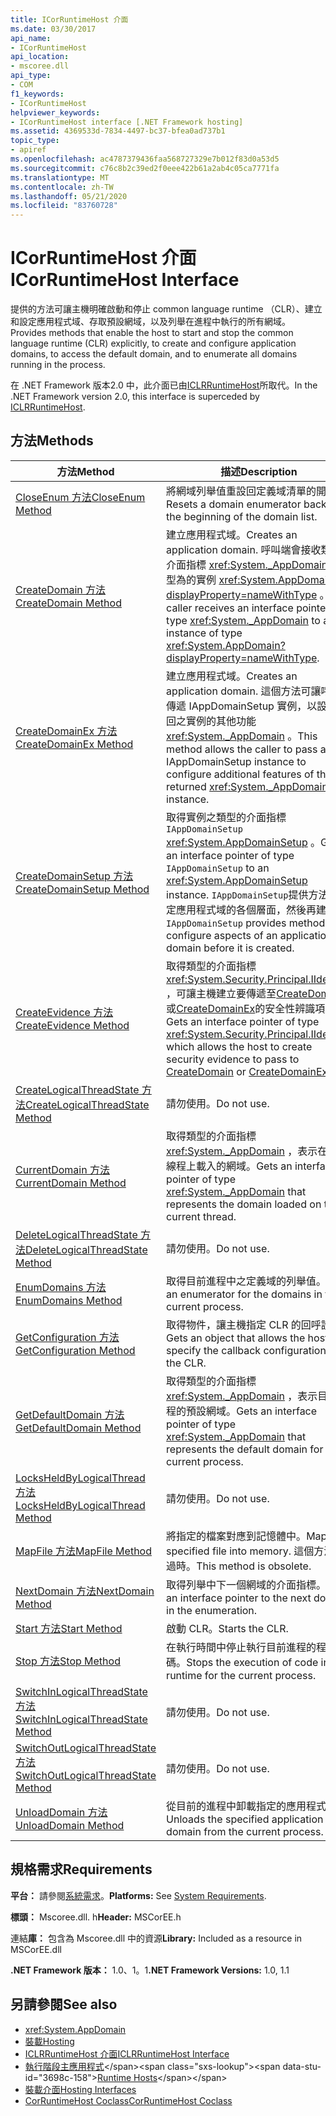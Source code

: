 ```yaml
---
title: ICorRuntimeHost 介面
ms.date: 03/30/2017
api_name:
- ICorRuntimeHost
api_location:
- mscoree.dll
api_type:
- COM
f1_keywords:
- ICorRuntimeHost
helpviewer_keywords:
- ICorRuntimeHost interface [.NET Framework hosting]
ms.assetid: 4369533d-7834-4497-bc37-bfea0ad737b1
topic_type:
- apiref
ms.openlocfilehash: ac4787379436faa568727329e7b012f83d0a53d5
ms.sourcegitcommit: c76c8b2c39ed2f0eee422b61a2ab4c05ca7771fa
ms.translationtype: MT
ms.contentlocale: zh-TW
ms.lasthandoff: 05/21/2020
ms.locfileid: "83760728"
---
```

# <a name="icorruntimehost-interface"></a><span data-ttu-id="3698c-102">ICorRuntimeHost 介面</span><span class="sxs-lookup"><span data-stu-id="3698c-102">ICorRuntimeHost Interface</span></span>
<span data-ttu-id="3698c-103">提供的方法可讓主機明確啟動和停止 common language runtime （CLR）、建立和設定應用程式域、存取預設網域，以及列舉在進程中執行的所有網域。</span><span class="sxs-lookup"><span data-stu-id="3698c-103">Provides methods that enable the host to start and stop the common language runtime (CLR) explicitly, to create and configure application domains, to access the default domain, and to enumerate all domains running in the process.</span></span>  
  
 <span data-ttu-id="3698c-104">在 .NET Framework 版本2.0 中，此介面已由[ICLRRuntimeHost](iclrruntimehost-interface.md)所取代。</span><span class="sxs-lookup"><span data-stu-id="3698c-104">In the .NET Framework version 2.0, this interface is superceded by [ICLRRuntimeHost](iclrruntimehost-interface.md).</span></span>  
  
## <a name="methods"></a><span data-ttu-id="3698c-105">方法</span><span class="sxs-lookup"><span data-stu-id="3698c-105">Methods</span></span>  
  
|<span data-ttu-id="3698c-106">方法</span><span class="sxs-lookup"><span data-stu-id="3698c-106">Method</span></span>|<span data-ttu-id="3698c-107">描述</span><span class="sxs-lookup"><span data-stu-id="3698c-107">Description</span></span>|  
|------------|-----------------|  
|[<span data-ttu-id="3698c-108">CloseEnum 方法</span><span class="sxs-lookup"><span data-stu-id="3698c-108">CloseEnum Method</span></span>](icorruntimehost-closeenum-method.md)|<span data-ttu-id="3698c-109">將網域列舉值重設回定義域清單的開頭。</span><span class="sxs-lookup"><span data-stu-id="3698c-109">Resets a domain enumerator back to the beginning of the domain list.</span></span>|  
|[<span data-ttu-id="3698c-110">CreateDomain 方法</span><span class="sxs-lookup"><span data-stu-id="3698c-110">CreateDomain Method</span></span>](icorruntimehost-createdomain-method.md)|<span data-ttu-id="3698c-111">建立應用程式域。</span><span class="sxs-lookup"><span data-stu-id="3698c-111">Creates an application domain.</span></span> <span data-ttu-id="3698c-112">呼叫端會接收類型的介面指標 <xref:System._AppDomain> ，類型為的實例 <xref:System.AppDomain?displayProperty=nameWithType> 。</span><span class="sxs-lookup"><span data-stu-id="3698c-112">The caller receives an interface pointer of type <xref:System._AppDomain> to an instance of type <xref:System.AppDomain?displayProperty=nameWithType>.</span></span>|  
|[<span data-ttu-id="3698c-113">CreateDomainEx 方法</span><span class="sxs-lookup"><span data-stu-id="3698c-113">CreateDomainEx Method</span></span>](icorruntimehost-createdomainex-method.md)|<span data-ttu-id="3698c-114">建立應用程式域。</span><span class="sxs-lookup"><span data-stu-id="3698c-114">Creates an application domain.</span></span> <span data-ttu-id="3698c-115">這個方法可讓呼叫端傳遞 IAppDomainSetup 實例，以設定傳回之實例的其他功能 <xref:System._AppDomain> 。</span><span class="sxs-lookup"><span data-stu-id="3698c-115">This method allows the caller to pass an IAppDomainSetup instance to configure additional features of the returned <xref:System._AppDomain> instance.</span></span>|  
|[<span data-ttu-id="3698c-116">CreateDomainSetup 方法</span><span class="sxs-lookup"><span data-stu-id="3698c-116">CreateDomainSetup Method</span></span>](icorruntimehost-createdomainsetup-method.md)|<span data-ttu-id="3698c-117">取得實例之類型的介面指標 `IAppDomainSetup` <xref:System.AppDomainSetup> 。</span><span class="sxs-lookup"><span data-stu-id="3698c-117">Gets an interface pointer of type `IAppDomainSetup` to an <xref:System.AppDomainSetup> instance.</span></span> <span data-ttu-id="3698c-118">`IAppDomainSetup`提供方法來設定應用程式域的各個層面，然後再建立。</span><span class="sxs-lookup"><span data-stu-id="3698c-118">`IAppDomainSetup` provides methods to configure aspects of an application domain before it is created.</span></span>|  
|[<span data-ttu-id="3698c-119">CreateEvidence 方法</span><span class="sxs-lookup"><span data-stu-id="3698c-119">CreateEvidence Method</span></span>](../../../../docs/framework/unmanaged-api/hosting/icorruntimehost-createevidence-method.md)|<span data-ttu-id="3698c-120">取得類型的介面指標 <xref:System.Security.Principal.IIdentity> ，可讓主機建立要傳遞至[CreateDomain](../../../../docs/framework/unmanaged-api/hosting/icorruntimehost-createdomain-method.md)或[CreateDomainEx](icorruntimehost-createdomainex-method.md)的安全性辨識項。</span><span class="sxs-lookup"><span data-stu-id="3698c-120">Gets an interface pointer of type <xref:System.Security.Principal.IIdentity>, which allows the host to create security evidence to pass to [CreateDomain](../../../../docs/framework/unmanaged-api/hosting/icorruntimehost-createdomain-method.md) or [CreateDomainEx](icorruntimehost-createdomainex-method.md).</span></span>|  
|[<span data-ttu-id="3698c-121">CreateLogicalThreadState 方法</span><span class="sxs-lookup"><span data-stu-id="3698c-121">CreateLogicalThreadState Method</span></span>](icorruntimehost-createlogicalthreadstate-method.md)|<span data-ttu-id="3698c-122">請勿使用。</span><span class="sxs-lookup"><span data-stu-id="3698c-122">Do not use.</span></span>|  
|[<span data-ttu-id="3698c-123">CurrentDomain 方法</span><span class="sxs-lookup"><span data-stu-id="3698c-123">CurrentDomain Method</span></span>](icorruntimehost-currentdomain-method.md)|<span data-ttu-id="3698c-124">取得類型的介面指標 <xref:System._AppDomain> ，表示在目前線程上載入的網域。</span><span class="sxs-lookup"><span data-stu-id="3698c-124">Gets an interface pointer of type <xref:System._AppDomain> that represents the domain loaded on the current thread.</span></span>|  
|[<span data-ttu-id="3698c-125">DeleteLogicalThreadState 方法</span><span class="sxs-lookup"><span data-stu-id="3698c-125">DeleteLogicalThreadState Method</span></span>](icorruntimehost-deletelogicalthreadstate-method.md)|<span data-ttu-id="3698c-126">請勿使用。</span><span class="sxs-lookup"><span data-stu-id="3698c-126">Do not use.</span></span>|  
|[<span data-ttu-id="3698c-127">EnumDomains 方法</span><span class="sxs-lookup"><span data-stu-id="3698c-127">EnumDomains Method</span></span>](icorruntimehost-enumdomains-method.md)|<span data-ttu-id="3698c-128">取得目前進程中之定義域的列舉值。</span><span class="sxs-lookup"><span data-stu-id="3698c-128">Gets an enumerator for the domains in the current process.</span></span>|  
|[<span data-ttu-id="3698c-129">GetConfiguration 方法</span><span class="sxs-lookup"><span data-stu-id="3698c-129">GetConfiguration Method</span></span>](icorruntimehost-getconfiguration-method.md)|<span data-ttu-id="3698c-130">取得物件，讓主機指定 CLR 的回呼設定。</span><span class="sxs-lookup"><span data-stu-id="3698c-130">Gets an object that allows the host to specify the callback configuration of the CLR.</span></span>|  
|[<span data-ttu-id="3698c-131">GetDefaultDomain 方法</span><span class="sxs-lookup"><span data-stu-id="3698c-131">GetDefaultDomain Method</span></span>](icorruntimehost-getdefaultdomain-method.md)|<span data-ttu-id="3698c-132">取得類型的介面指標 <xref:System._AppDomain> ，表示目前進程的預設網域。</span><span class="sxs-lookup"><span data-stu-id="3698c-132">Gets an interface pointer of type <xref:System._AppDomain> that represents the default domain for the current process.</span></span>|  
|[<span data-ttu-id="3698c-133">LocksHeldByLogicalThread 方法</span><span class="sxs-lookup"><span data-stu-id="3698c-133">LocksHeldByLogicalThread Method</span></span>](icorruntimehost-locksheldbylogicalthread-method.md)|<span data-ttu-id="3698c-134">請勿使用。</span><span class="sxs-lookup"><span data-stu-id="3698c-134">Do not use.</span></span>|  
|[<span data-ttu-id="3698c-135">MapFile 方法</span><span class="sxs-lookup"><span data-stu-id="3698c-135">MapFile Method</span></span>](icorruntimehost-mapfile-method.md)|<span data-ttu-id="3698c-136">將指定的檔案對應到記憶體中。</span><span class="sxs-lookup"><span data-stu-id="3698c-136">Maps the specified file into memory.</span></span> <span data-ttu-id="3698c-137">這個方法已過時。</span><span class="sxs-lookup"><span data-stu-id="3698c-137">This method is obsolete.</span></span>|  
|[<span data-ttu-id="3698c-138">NextDomain 方法</span><span class="sxs-lookup"><span data-stu-id="3698c-138">NextDomain Method</span></span>](icorruntimehost-nextdomain-method.md)|<span data-ttu-id="3698c-139">取得列舉中下一個網域的介面指標。</span><span class="sxs-lookup"><span data-stu-id="3698c-139">Gets an interface pointer to the next domain in the enumeration.</span></span>|  
|[<span data-ttu-id="3698c-140">Start 方法</span><span class="sxs-lookup"><span data-stu-id="3698c-140">Start Method</span></span>](icorruntimehost-start-method.md)|<span data-ttu-id="3698c-141">啟動 CLR。</span><span class="sxs-lookup"><span data-stu-id="3698c-141">Starts the CLR.</span></span>|  
|[<span data-ttu-id="3698c-142">Stop 方法</span><span class="sxs-lookup"><span data-stu-id="3698c-142">Stop Method</span></span>](icorruntimehost-stop-method.md)|<span data-ttu-id="3698c-143">在執行時間中停止執行目前進程的程式碼。</span><span class="sxs-lookup"><span data-stu-id="3698c-143">Stops the execution of code in the runtime for the current process.</span></span>|  
|[<span data-ttu-id="3698c-144">SwitchInLogicalThreadState 方法</span><span class="sxs-lookup"><span data-stu-id="3698c-144">SwitchInLogicalThreadState Method</span></span>](icorruntimehost-switchinlogicalthreadstate-method.md)|<span data-ttu-id="3698c-145">請勿使用。</span><span class="sxs-lookup"><span data-stu-id="3698c-145">Do not use.</span></span>|  
|[<span data-ttu-id="3698c-146">SwitchOutLogicalThreadState 方法</span><span class="sxs-lookup"><span data-stu-id="3698c-146">SwitchOutLogicalThreadState Method</span></span>](icorruntimehost-switchoutlogicalthreadstate-method.md)|<span data-ttu-id="3698c-147">請勿使用。</span><span class="sxs-lookup"><span data-stu-id="3698c-147">Do not use.</span></span>|  
|[<span data-ttu-id="3698c-148">UnloadDomain 方法</span><span class="sxs-lookup"><span data-stu-id="3698c-148">UnloadDomain Method</span></span>](icorruntimehost-unloaddomain-method.md)|<span data-ttu-id="3698c-149">從目前的進程中卸載指定的應用程式域。</span><span class="sxs-lookup"><span data-stu-id="3698c-149">Unloads the specified application domain from the current process.</span></span>|  
  
## <a name="requirements"></a><span data-ttu-id="3698c-150">規格需求</span><span class="sxs-lookup"><span data-stu-id="3698c-150">Requirements</span></span>  
 <span data-ttu-id="3698c-151">**平台：** 請參閱[系統需求](../../get-started/system-requirements.md)。</span><span class="sxs-lookup"><span data-stu-id="3698c-151">**Platforms:** See [System Requirements](../../get-started/system-requirements.md).</span></span>  
  
 <span data-ttu-id="3698c-152">**標頭：** Mscoree.dll. h</span><span class="sxs-lookup"><span data-stu-id="3698c-152">**Header:** MSCorEE.h</span></span>  
  
 <span data-ttu-id="3698c-153">連結**庫：** 包含為 Mscoree.dll 中的資源</span><span class="sxs-lookup"><span data-stu-id="3698c-153">**Library:** Included as a resource in MSCorEE.dll</span></span>  
  
 <span data-ttu-id="3698c-154">**.NET Framework 版本：** 1.0、1。1</span><span class="sxs-lookup"><span data-stu-id="3698c-154">**.NET Framework Versions:** 1.0, 1.1</span></span>  
  
## <a name="see-also"></a><span data-ttu-id="3698c-155">另請參閱</span><span class="sxs-lookup"><span data-stu-id="3698c-155">See also</span></span>

- <xref:System.AppDomain>
- [<span data-ttu-id="3698c-156">裝載</span><span class="sxs-lookup"><span data-stu-id="3698c-156">Hosting</span></span>](index.md)
- [<span data-ttu-id="3698c-157">ICLRRuntimeHost 介面</span><span class="sxs-lookup"><span data-stu-id="3698c-157">ICLRRuntimeHost Interface</span></span>](iclrruntimehost-interface.md)
- <span data-ttu-id="3698c-158">[執行階段主應用程式](https://docs.microsoft.com/previous-versions/dotnet/netframework-4.0/a51xd4ze(v=vs.100))</span><span class="sxs-lookup"><span data-stu-id="3698c-158">[Runtime Hosts](https://docs.microsoft.com/previous-versions/dotnet/netframework-4.0/a51xd4ze(v=vs.100))</span></span>
- [<span data-ttu-id="3698c-159">裝載介面</span><span class="sxs-lookup"><span data-stu-id="3698c-159">Hosting Interfaces</span></span>](hosting-interfaces.md)
- [<span data-ttu-id="3698c-160">CorRuntimeHost Coclass</span><span class="sxs-lookup"><span data-stu-id="3698c-160">CorRuntimeHost Coclass</span></span>](corruntimehost-coclass.md)
